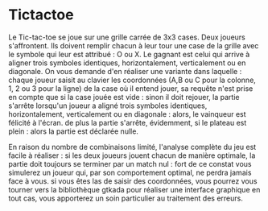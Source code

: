 Tictactoe
=========



Le Tic-tac-toe se joue sur une grille carrée de 3x3 cases. Deux joueurs s'affrontent. Ils doivent remplir chacun à leur tour une case de la grille avec le symbole qui leur est attribué : O ou X. Le gagnant est celui qui arrive à aligner trois symboles identiques, horizontalement, verticalement ou en diagonale.
On vous demande d'en réaliser une variante dans laquelle :
chaque joueur saisit au clavier les coordonnées (A,B ou C pour la colonne, 1, 2 ou 3 pour la ligne) de la case où il entend jouer,
sa requête n'est prise en compte que si la case jouée est vide : sinon il doit rejouer,
la partie s'arrête lorsqu'un joueur a aligné trois symboles identiques, horizontalement, verticalement ou en diagonale : alors, le vainqueur est félicité à l'écran.
de plus la partie s'arrête, évidemment, si le plateau est plein : alors la partie est déclarée nulle.

En raison du nombre de combinaisons limité, l'analyse complète du jeu est facile à réaliser : si les deux joueurs jouent chacun de manière optimale, la partie doit toujours se terminer par un match nul :
fort de ce constat vous simulerez un joueur qui, par son comportement optimal, ne perdra jamais face à vous.
si vous êtes las de saisir des coordonnées, vous pourrez vous tourner vers la bibliothèque gtkada pour réaliser une interface graphique
en tout cas, vous apporterez un soin particulier au traitement des erreurs.
